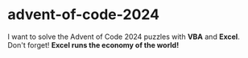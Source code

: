 # advent-of-code-2024 
I want to solve the Advent of Code 2024 puzzles with <b>VBA</b> and <b>Excel</b>.<br/>
Don't forget! <b>Excel runs the economy of the world!</b>



